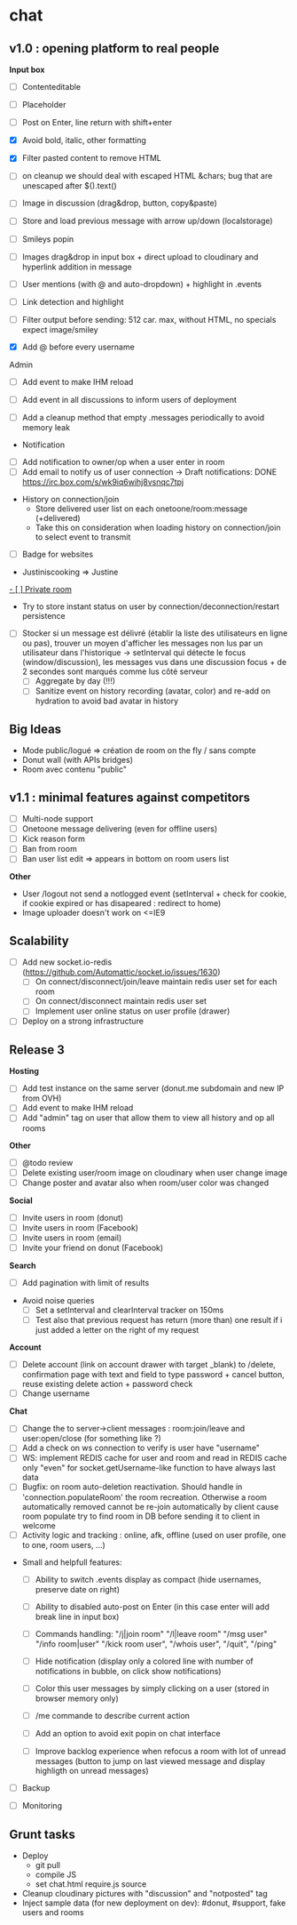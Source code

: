 chat
====

## v1.0 : opening platform to real people

**Input box**
- [ ] Contenteditable
- [ ] Placeholder
- [ ] Post on Enter, line return with shift+enter
- [x] Avoid bold, italic, other formatting
- [x] Filter pasted content to remove HTML
- [ ] on cleanup we should deal with escaped HTML &chars; bug that are unescaped after $().text()
- [ ] Image in discussion (drag&drop, button, copy&paste)
- [ ] Store and load previous message with arrow up/down (localstorage)
- [ ] Smileys popin
- [ ] Images drag&drop in input box + direct upload to cloudinary and hyperlink addition in message
- [ ] User mentions (with @ and auto-dropdown) + highlight in .events
- [ ] Link detection and highlight
- [ ] Filter output before sending: 512 car. max, without HTML, no specials expect image/smiley

- [x] Add @ before every username

Admin
- [ ] Add event to make IHM reload
- [ ] Add event in all discussions to inform users of deployment

- [ ] Add a cleanup method that empty .messages periodically to avoid memory leak

- Notification
- [ ] Add notification to owner/op when a user enter in room
- [ ] Add email to notify us of user connection
  -> Draft notifications: DONE https://irc.box.com/s/wk9iq6wihj8vsnqc7tpj

- History on connection/join
  - Store delivered user list on each onetoone/room:message (+delivered)
  - Take this on consideration when loading history on connection/join to select event to transmit

- [ ] Badge for websites

- Justiniscooking => Justine

[- [ ] Private room](??)

- Try to store instant status on user by connection/deconnection/restart persistence
- [ ] Stocker si un message est délivré (établir la liste des utilisateurs en ligne ou pas), trouver un moyen d'afficher les messages non lus par un utilisateur dans l'historique
 -> setInterval qui détecte le focus (window/discussion), les messages vus dans une discussion focus + de 2 secondes sont marqués comme lus côté serveur
  - [ ] Aggregate by day (!!!)
  - [ ] Sanitize event on history recording (avatar, color) and re-add on hydration to avoid bad avatar in history

## Big Ideas

- Mode public/logué
  => création de room on the fly / sans compte
- Donut wall (with APIs bridges)
- Room avec contenu "public"

## v1.1 : minimal features against competitors

- [ ] Multi-node support
- [ ] Onetoone message delivering (even for offline users)
- [ ] Kick reason form
- [ ] Ban from room
- [ ] Ban user list edit => appears in bottom on room users list

**Other**
- User /logout not send a notlogged event (setInterval + check for cookie, if cookie expired or has disapeared : redirect to home)
- Image uploader doesn't work on <=IE9

## Scalability

- [ ] Add new socket.io-redis (https://github.com/Automattic/socket.io/issues/1630)
  - [ ] On connect/disconnect/join/leave maintain redis user set for each room
  - [ ] On connect/disconnect maintain redis user set
  - [ ] Implement user online status on user profile (drawer)
- [ ] Deploy on a strong infrastructure

## Release 3

**Hosting**
- [ ] Add test instance on the same server (donut.me subdomain and new IP from OVH)
- [ ] Add event to make IHM reload
- [ ] Add "admin" tag on user that allow them to view all history and op all rooms

**Other**
- [ ] @todo review
- [ ] Delete existing user/room image on cloudinary when user change image
- [ ] Change poster and avatar also when room/user color was changed

**Social**
- [ ] Invite users in room (donut)
- [ ] Invite users in room (Facebook)
- [ ] Invite users in room (email)
- [ ] Invite your friend on donut (Facebook)

**Search**
- [ ] Add pagination with limit of results
- Avoid noise queries
  - [ ] Set a setInterval and clearInterval tracker on 150ms
  - [ ] Test also that previous request has return (more than) one result if i just added a letter on the right of my request

**Account**
- [ ] Delete account (link on account drawer with target _blank) to /delete, confirmation page with text and field to type password + cancel button, reuse existing delete action + password check
- [ ] Change username

**Chat**
- [ ] Change the to server->client messages : room:join/leave and user:open/close (for something like ?)
- [ ] Add a check on ws connection to verify is user have "username"
- [ ] WS: implement REDIS cache for user and room and read in REDIS cache only "even" for socket.getUsername-like function to have always last data
- [ ] Bugfix: on room auto-deletion reactivation. Should handle in 'connection.populateRoom' the room recreation. Otherwise a room automatically removed cannot be re-join automatically by client cause room populate try to find room in DB before sending it to client in welcome
- [ ] Activity logic and tracking : online, afk, offline (used on user profile, one to one, room users, ...)
- Small and helpfull features:
  - [ ] Ability to switch .events display as compact (hide usernames, preserve date on right)
  - [ ] Ability to disabled auto-post on Enter (in this case enter will add break line in input box)
  - [ ] Commands handling: "/j|join room" "/l|leave room" "/msg user" "/info room|user" "/kick room user", "/whois user", "/quit", "/ping"
  - [ ] Hide notification (display only a colored line with number of notifications in bubble, on click show notifications)
  - [ ] Color this user messages by simply clicking on a user (stored in browser memory only)
  - [ ] /me commande to describe current action
  - [ ] Add an option to avoid exit popin on chat interface
  - [ ] Improve backlog experience when refocus a room with lot of unread messages (button to jump on last viewed message and display highligth on unread messages)


- [ ] Backup
- [ ] Monitoring



## Grunt tasks
- Deploy
  - git pull
  - compile JS
  - set chat.html require.js source
- Cleanup cloudinary pictures with "discussion" and "notposted" tag
- Inject sample data (for new deployment on dev): #donut, #support, fake users and rooms